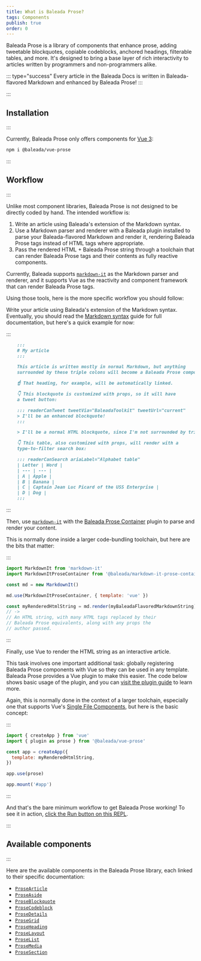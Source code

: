 ```yaml
---
title: What is Baleada Prose?
tags: Components
publish: true
order: 0
---
```


Baleada Prose is a library of components that enhance prose, adding tweetable blockquotes, copiable codeblocks, anchored headings, filterable tables, and more. It's designed to bring a base layer of rich interactivity to articles written by programmers and non-programmers alike.

::: type="success"
Every article in the Baleada Docs is written in Baleada-flavored Markdown and enhanced by Baleada Prose!
:::


:::
## Installation
:::

Currently, Baleada Prose only offers components for [Vue 3](https://v3.vuejs.org):

```bash
npm i @baleada/vue-prose
```


:::
## Workflow
:::

Unlike most component libraries, Baleada Prose is not designed to be directly coded by hand. The intended workflow is:
1. Write an article using Baleada's extension of the Markdown syntax.
2. Use a Markdown parser and renderer with a Baleada plugin installed to parse your Baleada-flavored Markdown and render it, rendering Baleada Prose tags instead of HTML tags where appropriate.
3. Pass the rendered HTML + Baleada Prose string through a toolchain that can render Baleada Prose tags and their contents as fully reactive components.

Currently, Baleada supports [`markdown-it`](https://markdown-it.github.io/) as the Markdown parser and renderer, and it supports Vue as the reactivity and component framework that can render Baleada Prose tags.

Using those tools, here is the more specific workflow you should follow:


Write your article using Baleada's extension of the Markdown syntax. Eventually, you should read the [Markdown syntax](/docs/prose/markdown-syntax) guide for full documentation, but here's a quick example for now:

:::
```md
    :::
    # My article
    :::

    This article is written mostly in normal Markdown, but anything
    surrounded by these triple colons will become a Baleada Prose component.

    ☝️ That heading, for example, will be automatically linked.

    👇 This blockquote is customized with props, so it will have
    a tweet button:

    ::: readerCanTweet tweetVia="BaleadaToolkit" tweetUrl="current"
    > I'll be an enhanced blockquote!
    :::

    > I'll be a normal HTML blockquote, since I'm not surrounded by triple colons.

    👇 This table, also customized with props, will render with a
    type-to-filter search box:

    ::: readerCanSearch ariaLabel="Alphabet table"
    | Letter | Word |
    | --- | --- |
    | A | Apple |
    | B | Banana |
    | C | Captain Jean Luc Picard of the USS Enterprise |
    | D | Dog |
    :::
```
:::

Then, use [`markdown-it`](https://markdown-it.github.io/) with the [Baleada Prose Container](/docs/prose-container) plugin to parse and render your content.

This is normally done inside a larger code-bundling toolchain, but here are the bits that matter:

:::
```js
import MarkdownIt from 'markdown-it'
import MarkdownItProseContainer from '@baleada/markdown-it-prose-container'

const md = new MarkdownIt()

md.use(MarkdownItProseContainer, { template: 'vue' })

const myRenderedHtmlString = md.render(myBaleadaFlavoredMarkdownString)
// ->
// An HTML string, with many HTML tags replaced by their
// Baleada Prose equivalents, along with any props the
// author passed.
```
:::

Finally, use Vue to render the HTML string as an interactive article.

This task involves one important additional task: globally registering Baleada Prose components with Vue so they can be used in any template. Baleada Prose provides a Vue plugin to make this easier. The code below shows basic usage of the plugin, and you can [visit the plugin guide](/docs/prose/plugin) to learn more.

Again, this is normally done in the context of a larger toolchain, especially one that supports Vue's [Single File Components](https://v3.vuejs.org/guide/single-file-component.html#introduction), but here is the basic concept:

:::
```js
import { createApp } from 'vue'
import { plugin as prose } from '@baleada/vue-prose'

const app = createApp({
  template: myRenderedHtmlString,
})

app.use(prose)

app.mount('#app')
```
:::

And that's the bare minimum workflow to get Baleada Prose working! To see it in action, [click the Run button on this REPL](https://repl.it/@AlexVipond/Baleada-Prose-Demo#src/entry.js).





:::
## Available components
:::

Here are the available components in the Baleada Prose library, each linked to their specific documentation:
- [`ProseArticle`](/docs/prose/components/article)
- [`ProseAside`](/docs/prose/components/aside)
- [`ProseBlockquote`](/docs/prose/components/blockquote)
- [`ProseCodeblock`](/docs/prose/components/codeblock)
- [`ProseDetails`](/docs/prose/components/details)
- [`ProseGrid`](/docs/prose/components/grid)
- [`ProseHeading`](/docs/prose/components/heading)
- [`ProseLayout`](/docs/prose/components/layout)
- [`ProseList`](/docs/prose/components/list)
- [`ProseMedia`](/docs/prose/components/media)
- [`ProseSection`](/docs/prose/components/section)
